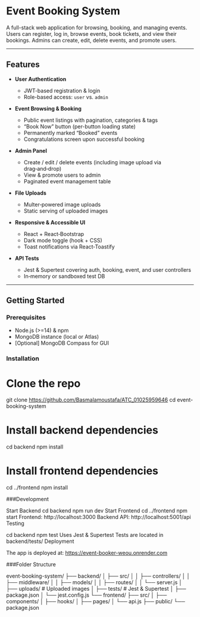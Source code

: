 # Event Booking System

A full-stack web application for browsing, booking, and managing events. Users can register, log in, browse events, book tickets, and view their bookings. Admins can create, edit, delete events, and promote users.

---

## Features

- **User Authentication**
  - JWT-based registration & login  
  - Role-based access: `user` vs. `admin`  

- **Event Browsing & Booking**
  - Public event listings with pagination, categories & tags  
  - “Book Now” button (per-button loading state)  
  - Permanently marked “Booked” events  
  - Congratulations screen upon successful booking  

- **Admin Panel**
  - Create / edit / delete events (including image upload via drag‑and‑drop)  
  - View & promote users to admin  
  - Paginated event management table  

- **File Uploads**
  - Multer‑powered image uploads  
  - Static serving of uploaded images  

- **Responsive & Accessible UI**
  - React + React‑Bootstrap  
  - Dark mode toggle (hook + CSS)  
  - Toast notifications via React‑Toastify  

- **API Tests**
  - Jest & Supertest covering auth, booking, event, and user controllers  
  - In‑memory or sandboxed test DB  

---

## Getting Started

### Prerequisites

- Node.js (>=14) & npm  
- MongoDB instance (local or Atlas)  
- [Optional] MongoDB Compass for GUI  

### Installation

# Clone the repo
git clone https://github.com/Basmalamoustafa/ATC_01025959646
cd event-booking-system

# Install backend dependencies
cd backend
npm install

# Install frontend dependencies
cd ../frontend
npm install

###Development

Start Backend
cd backend
npm run dev
Start Frontend
cd ../frontend
npm start
Frontend: http://localhost:3000
Backend API: http://localhost:5001/api
Testing

cd backend
npm test
Uses Jest & Supertest
Tests are located in backend/tests/
Deployment

The app is deployed at:
https://event-booker-weou.onrender.com


###Folder Structure

event-booking-system/
├── backend/
│   ├── src/
│   │   ├── controllers/
│   │   ├── middleware/
│   │   ├── models/
│   │   ├── routes/
│   │   └── server.js
│   ├── uploads/        # Uploaded images
│   ├── tests/          # Jest & Supertest
│   ├── package.json
│   └── jest.config.js
└── frontend/
    ├── src/
    │   ├── components/
    │   ├── hooks/
    │   ├── pages/
    │   └── api.js
    ├── public/
    └── package.json

